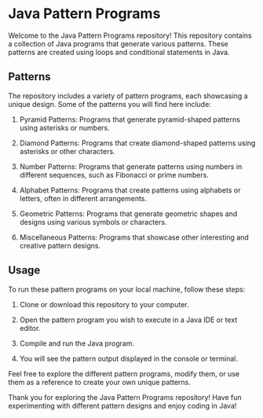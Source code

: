 # Java Pattern Programs

Welcome to the Java Pattern Programs repository! This repository contains a collection of Java programs that generate various patterns. These patterns are created using loops and conditional statements in Java.

## Patterns

The repository includes a variety of pattern programs, each showcasing a unique design. Some of the patterns you will find here include:

1. Pyramid Patterns: Programs that generate pyramid-shaped patterns using asterisks or numbers.

2. Diamond Patterns: Programs that create diamond-shaped patterns using asterisks or other characters.

3. Number Patterns: Programs that generate patterns using numbers in different sequences, such as Fibonacci or prime numbers.

4. Alphabet Patterns: Programs that create patterns using alphabets or letters, often in different arrangements.

5. Geometric Patterns: Programs that generate geometric shapes and designs using various symbols or characters.

6. Miscellaneous Patterns: Programs that showcase other interesting and creative pattern designs.

## Usage

To run these pattern programs on your local machine, follow these steps:

1. Clone or download this repository to your computer.

2. Open the pattern program you wish to execute in a Java IDE or text editor.

3. Compile and run the Java program.

4. You will see the pattern output displayed in the console or terminal.

Feel free to explore the different pattern programs, modify them, or use them as a reference to create your own unique patterns.

Thank you for exploring the Java Pattern Programs repository! Have fun experimenting with different pattern designs and enjoy coding in Java!
